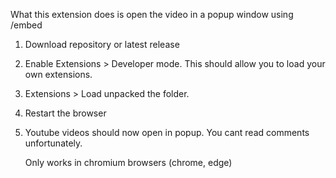 What this extension does is open the video in a popup window using /embed

1. Download repository or latest release
2. Enable Extensions > Developer mode. This should allow you to load your own extensions.
3. Extensions > Load unpacked the folder.
4. Restart the browser
5. Youtube videos should now open in popup. You cant read comments unfortunately.

   Only works in chromium browsers (chrome, edge)
